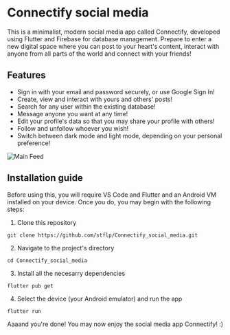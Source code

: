 # Connectify social media

This is a minimalist, modern social media app called Connectify, developed using Flutter and Firebase for database management. Prepare to enter a new digital space where you can post to your heart's content, interact with anyone from all parts of the world and connect with your friends!

## Features

+ Sign in with your email and password securely, or use Google Sign In!
+ Create, view and interact with yours and others' posts!
+ Search for any user within the existing database!
+ Message anyone you want at any time!
+ Edit your profile's data so that you may share your profile with others!
+ Follow and unfollow whoever you wish!
+ Switch between dark mode and light mode, depending on your personal preference!

![Main Feed](https://i.imgur.com/Kv6Yjyh.png)

## Installation guide

Before using this, you will require VS Code and Flutter and an Android VM installed on your device.
Once you do, you may begin with the following steps:

1. Clone this repository
```
git clone https://github.com/stflp/Connectify_social_media.git
```

2. Navigate to the project's directory
```
cd Connectify_social_media
```

3. Install all the necesarry dependencies
```
flutter pub get
```

4. Select the device (your Android emulator) and run the app
```
flutter run
```

Aaaand you're done! You may now enjoy the social media app Connectify! :)
